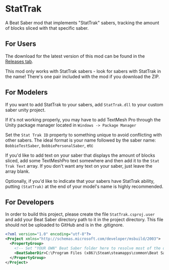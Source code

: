 # StatTrak
A Beat Saber mod that implements "StatTrak" sabers, tracking the amount of blocks sliced with that specific saber.

## For Users
The download for the latest version of this mod can be found in the [Releases tab](https://github.com/legoandmars/StatTrak/releases/latest). 

This mod only works with StatTrak sabers - look for sabers with StatTrak in the name! There's one pair included with the mod if you download the ZIP.

## For Modelers
If you want to add StatTrak to your sabers, add `StatTrak.dll` to your custom saber unity project.

If it's not working properly, you may have to add TextMesh Pro through the Unity package manager located in `Windows -> Package Manager`

Set the `Stat Trak ID` property to something unique to avoid conflicting with other sabers. The ideal format is your name followed by the saber name: `BobbieTestSaber`, `BobbiePersonalSaber`, etc

If you'd like to add text on your saber that displays the amount of blocks sliced, add some TextMeshPro text somewhere and then add it to the `Stat Trak Text` array. If you don't want any text on your saber, just leave the array blank.

Optionally, if you'd like to indicate that your sabers have StatTrak ability, putting `(StatTrak)` at the end of your model's name is highly recommended.

## For Developers

In order to build this project, please create the file `StatTrak.csproj.user` and add your Beat Saber directory path to it in the project directory.
This file should not be uploaded to GitHub and is in the .gitignore.

```xml
<?xml version="1.0" encoding="utf-8"?>
<Project xmlns="http://schemas.microsoft.com/developer/msbuild/2003">
  <PropertyGroup>
    <!-- Set "YOUR OWN" Beat Saber folder here to resolve most of the dependency paths! -->
    <BeatSaberDir>C:\Program Files (x86)\Steam\steamapps\common\Beat Saber</BeatSaberDir>
  </PropertyGroup>
</Project>
```